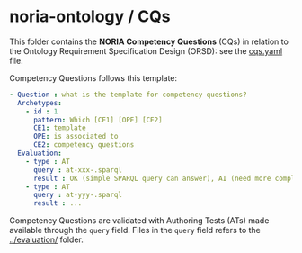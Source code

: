 # noria-ontology / CQs

This folder contains the **NORIA Competency Questions** (CQs) in relation to the Ontology Requirement Specification Design (ORSD): see the [cqs.yaml](cqs.yaml) file.

Competency Questions follows this template:
```yaml
- Question : what is the template for competency questions?
  Archetypes:
    - id : 1
      pattern: Which [CE1] [OPE] [CE2]
      CE1: template
      OPE: is associated to
      CE2: competency questions
  Evaluation:
    - type : AT
      query : at-xxx-.sparql
      result : OK (simple SPARQL query can answer), AI (need more complex algorithm), Extension (need more concepts in the schema), ExtData (need to leverage external data)
    - type : AT
      query : at-yyy-.sparql
      result : ...
```
Competency Questions are validated with Authoring Tests (ATs) made available through the `query` field.
Files in the `query` field refers to the [../evaluation/](../evaluation/) folder.